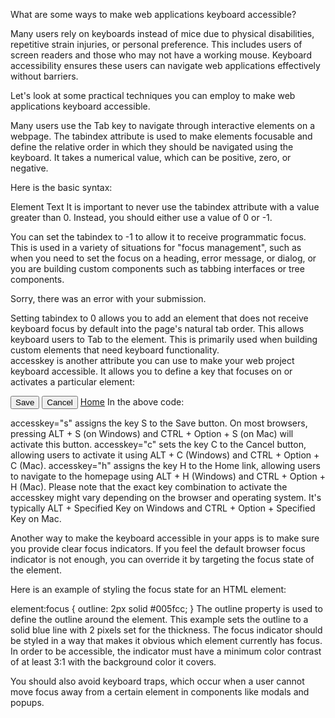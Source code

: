 <!-- @format -->

What are some ways to make web applications keyboard accessible?

Many users rely on keyboards instead of mice due to physical disabilities, repetitive strain injuries, or personal preference. This includes users of screen readers and those who may not have a working mouse. Keyboard accessibility ensures these users can navigate web applications effectively without barriers.

Let's look at some practical techniques you can employ to make web applications keyboard accessible.

Many users use the Tab key to navigate through interactive elements on a webpage. The tabindex attribute is used to make elements focusable and define the relative order in which they should be navigated using the keyboard. It takes a numerical value, which can be positive, zero, or negative.

Here is the basic syntax:

<element tabindex="number">Element Text</element>
It is important to never use the tabindex attribute with a value greater than 0. Instead, you should either use a value of 0 or -1.

You can set the tabindex to -1 to allow it to receive programmatic focus. This is used in a variety of situations for "focus management", such as when you need to set the focus on a heading, error message, or dialog, or you are building custom components such as tabbing interfaces or tree components.

<p tabindex="-1">Sorry, there was an error with your submission.</p>
Setting tabindex to 0 allows you to add an element that does not receive keyboard focus by default into the page's natural tab order. This allows keyboard users to Tab to the element. This is primarily used when building custom elements that need keyboard functionality.

<div role="combobox" tabindex="0">
accesskey is another attribute you can use to make your web project keyboard accessible. It allows you to define a key that focuses on or activates a particular element:

<button accesskey="s">Save</button>
<button accesskey="c">Cancel</button>
<a href="index.html" accesskey="h">Home</a>
In the above code:

accesskey="s" assigns the key S to the Save button. On most browsers, pressing ALT + S (on Windows) and CTRL + Option + S (on Mac) will activate this button.
accesskey="c" sets the key C to the Cancel button, allowing users to activate it using ALT + C (Windows) and CTRL + Option + C (Mac).
accesskey="h" assigns the key H to the Home link, allowing users to navigate to the homepage using ALT + H (Windows) and CTRL + Option + H (Mac).
Please note that the exact key combination to activate the accesskey might vary depending on the browser and operating system. It's typically ALT + Specified Key on Windows and CTRL + Option + Specified Key on Mac.

Another way to make the keyboard accessible in your apps is to make sure you provide clear focus indicators. If you feel the default browser focus indicator is not enough, you can override it by targeting the focus state of the element.

Here is an example of styling the focus state for an HTML element:

element:focus {
outline: 2px solid #005fcc;
}
The outline property is used to define the outline around the element. This example sets the outline to a solid blue line with 2 pixels set for the thickness. The focus indicator should be styled in a way that makes it obvious which element currently has focus. In order to be accessible, the indicator must have a minimum color contrast of at least 3:1 with the background color it covers.

You should also avoid keyboard traps, which occur when a user cannot move focus away from a certain element in components like modals and popups.
